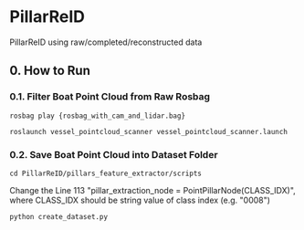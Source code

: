 # PillarReID
PillarReID using raw/completed/reconstructed data

## 0. How to Run
### 0.1. Filter Boat Point Cloud from Raw Rosbag
```
rosbag play {rosbag_with_cam_and_lidar.bag}
```
```
roslaunch vessel_pointcloud_scanner vessel_pointcloud_scanner.launch
```

### 0.2. Save Boat Point Cloud into Dataset Folder
```
cd PillarReID/pillars_feature_extractor/scripts
```
Change the Line 113 "pillar_extraction_node = PointPillarNode(CLASS_IDX)", where CLASS_IDX should be string value of class index (e.g. "0008")
```
python create_dataset.py
```
